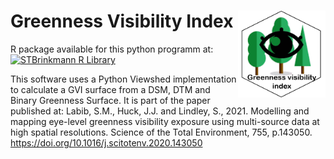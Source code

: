 # Greenness Visibility Index <img src="logo.png" align="right" height="139"/>
R package available for this python programm at:  [![STBrinkmann R Library](https://badgen.net/badge/STBrinkmann/R%20Library/blue?icon=github)](https://github.com/STBrinkmann/GVI)

This software uses a Python Viewshed implementation to calculate a GVI surface from a DSM, DTM and Binary Greenness Surface. It is part of the paper published at:
Labib, S.M., Huck, J.J. and Lindley, S., 2021. Modelling and mapping eye-level greenness visibility exposure using multi-source data at high spatial resolutions. Science of the Total Environment, 755, p.143050. https://doi.org/10.1016/j.scitotenv.2020.143050
